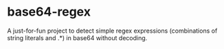 # base64-regex

A just-for-fun project to detect simple regex expressions (combinations of string literals and .*) in base64 without decoding.

